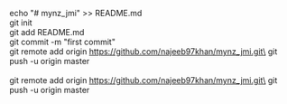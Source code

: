 echo "# mynz_jmi" >> README.md\
git init\
git add README.md\
git commit -m "first commit"\
git remote add origin https://github.com/najeeb97khan/mynz_jmi.git\
git push -u origin master\
\
git remote add origin https://github.com/najeeb97khan/mynz_jmi.git\
git push -u origin master
